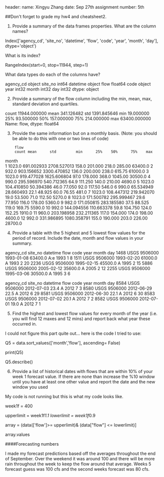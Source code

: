 header:
name: Xingyu Zhang
date: Sep 27th
assignment number: 5th

##Don't forget to grade my hw4 and cheatsheet2.



1. Provide a summary of the data frames properties.
What are the column names?

Index(['agency_cd', 'site_no', 'datetime', 'flow', 'code', 'year', 'month',
       'day'],
      dtype='object')

What is its index?


RangeIndex(start=0, stop=11944, step=1)

What data types do each of the columns have?

agency_cd     object
site_no        int64
datetime      object
flow         float64
code          object
year           int32
month          int32
day            int32
dtype: object

2. Provide a summary of the flow column including the min, mean, 
max, standard deviation and quartiles.

count    11944.000000
mean       341.126482
std       1391.845646
min         19.000000
25%         93.500000
50%        157.000000
75%        214.000000
max      63400.000000
Name: flow, dtype: float64

3. Provide the same information but on a monthly basis.
(Note: you should be able to do this with one or two lines of code)

	    flow
        count mean	    std	        min	     25%	50%	     75%	max
month								
1	1023.0	691.002933	2708.527013	158.0	201.000	218.0	285.00	63400.0
2	932.0	903.156652	3300.470852	136.0	200.000	238.0	615.75	61000.0
3	1023.0	919.477028	1625.606804	97.0	178.000	368.0	1045.00	30500.0
4	990.0	295.596970	540.712365	64.9	111.250	140.0	210.00	4690.0
5	1023.0	104.410850	50.394386	46.0	77.050	92.0	117.50	546.0
6	990.0	65.534949	28.660493	22.1	48.925	60.0	76.55	481.0
7	1023.0	108.447312	219.942070	19.0	53.500	71.0	112.50	5270.0
8	1023.0	171.500782	295.999467	29.6	77.950	116.0	178.00	5360.0
9	982.0	171.050815	283.185580	37.5	88.525	119.0	169.75	5590.0
10	992.0	144.094556	110.663378	59.8	104.750	124.0	152.25	1910.0
11	960.0	203.198958	232.211365	117.0	154.000	174.0	198.00	4600.0
12	992.0	331.986895	1080.358791	155.0	190.000	203.0	226.00	28700.0

4. Provide a table with the 5 highest and 5 lowest flow values for 
the period of record. Include the date, month and flow values in 
your summary.

agency_cd	    site_no	datetime	flow    code year month	day
1468	USGS	9506000	1993-01-08	63400.0	A:e	1993	1	8
1511	USGS	9506000	1993-02-20	61000.0	A	1993	2	20
2236	USGS	9506000	1995-02-15	45500.0	A	1995	2	15
5886	USGS	9506000	2005-02-12	35600.0	A	2005	2	12
2255	USGS	9506000	1995-03-06	30500.0	A	1995	3	6

agency_cd	    site_no	datetime	flow   code	year  month	day
8584	USGS	9506000	2012-07-03	23.4	A	2012	7	3
8580	USGS	9506000	2012-06-29	22.5	A	2012	6	29
8581	USGS	9506000	2012-06-30	22.1	A	2012	6	30
8583	USGS	9506000	2012-07-02	20.1	A	2012	7	2
8582	USGS	9506000	2012-07-01	19.0	A	2012	7	1

5. Find the highest and lowest flow values for every month of the 
year (i.e. you will find 12 maxes and 12 mins) and report back 
what year these occurred in.

I could not figure this part quite out... here is the code I tried
to use:

Q5 = data.sort_values(['month','flow'], ascending= False)

print(Q5)

Q5.describe()

6. Provide a list of historical dates with flows that are within 
10% of your week 1 forecast value. If there are none than increase 
the %10 window until you have at least one other value and report 
the date and the new window you used

My code is not running but this is what my code looks like. 

week1f = 400

upperlimit = week1f*1.1
lowerlimit = week1f*0.9

array = (data(['flow']>= upperlimit)& (data["flow"] <= lowerlimit)]

array.values


####Forecasting numbers

I made my forecast predictions based off the averages throughout the
end of September. Over the weekend it was around 100 and there will 
be more rain throughout the week to keep the flow around that average.
Weeks 5 forecast guess was 100 cfs and the second weeks forecast was
80 cfs. 